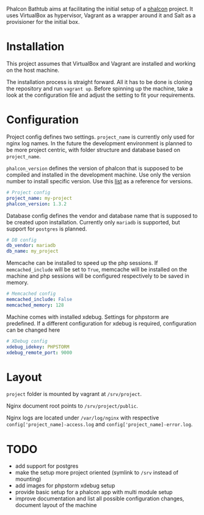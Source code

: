 Phalcon Bathtub aims at facilitating the initial setup of a [phalcon](http://phalconphp.com/)
project. It uses VirtualBox as hypervisor, Vagrant as a wrapper around it
and Salt as a provisioner for the initial box.

Installation
============

This project assumes that VirtualBox and Vagrant are installed and working
on the host machine.

The installation process is straight forward. All it has to be done is cloning
the repository and run `vagrant up`. Before spinning up the machine, take a look
at the configuration file and adjust the setting to fit your requirements.

Configuration
=============

Project config defines two settings. `project_name` is currently only
used for nginx log names. In the future the development environment
is planned to be more project centric, with folder structure and database
based on `project_name`.

`phalcon_version` defines the version of phalcon that is supposed to be
compiled and installed in the development machine. Use only the version number
to install specific version. Use this [list](https://github.com/phalcon/cphalcon/tags)
as a reference for versions.

```yaml
# Project config
project_name: my-project
phalcon_version: 1.3.2
```

Database config defines the vendor and database name that is supposed to
be created upon installation. Currently only `mariadb` is supported, but
support for `postgres` is planned.

```yaml
# DB config
db_vendor: mariadb
db_name: my_project
```

Memcache can be installed to speed up the php sessions. If `memcached_include`
will be set to `True`, memcache will be installed on the machine and php
sessions will be configured respectively to be saved in memory.

```yaml
# Memcached config
memcached_include: False
memcached_memory: 128
```

Machine comes with installed xdebug. Settings for phpstorm are
predefined. If a different configuration for xdebug is required,
configuration can be changed here

```yaml
# XDebug config
xdebug_idekey: PHPSTORM
xdebug_remote_port: 9000
```

Layout
======

`project` folder is mounted by vagrant at `/srv/project`.

Nginx document root points to `/srv/project/public`.

Nginx logs are located under `/var/log/nginx` with respective
`config['project_name]-access.log` and `config['project_name]-error.log`.

TODO
====
* add support for postgres
* make the setup more project oriented (symlink to `/srv` instead of mounting)
* add images for phpstorm xdebug setup
* provide basic setup for a phalcon app with multi module setup
* improve documentation and list all possible configuration changes, document layout of the machine